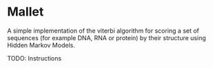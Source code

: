 # Mallet
A simple implementation of the viterbi algorithm for scoring a set of sequences (for example DNA, RNA or protein) by their structure using Hidden Markov Models.

TODO: Instructions
